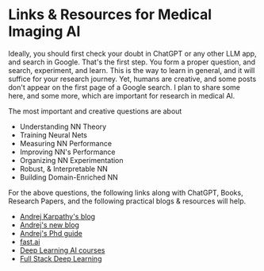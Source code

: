 # Links & Resources for Medical Imaging AI

Ideally, you should first check your doubt in ChatGPT or any other LLM app, and search in Google. That's the first step. You form a proper question, and search, experiment, and learn. This is the way to learn in general, and it will suffice for your research journey. Yet, humans are creative, and some posts don't appear on the first page of a Google search. I plan to share some here, and some more, which are important for research in medical AI.

The most important and creative questions are about
* Understanding NN Theory
* Training Neural Nets
* Measuring NN Performance
* Improving NN's Performance
* Organizing NN Experimentation
* Robust, & Interpretable NN
* Building Domain-Enriched NN

For the above questions, the following links along with ChatGPT, Books, Research Papers, and the following practical blogs & resources will help.

* [Andrej Karpathy's blog](https://karpathy.github.io/)
* [Andrej's new blog](https://karpathy.ai/zero-to-hero.html)
* [Andrej's Phd guide](https://karpathy.github.io/2016/09/07/phd/)
* [fast.ai](https://www.fast.ai/)
* [Deep Learning AI courses](https://www.deeplearning.ai/)
* [Full Stack Deep Learning](https://fullstackdeeplearning.com/)
